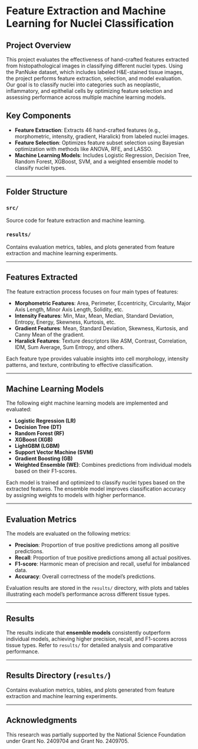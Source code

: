 # Feature Extraction and Machine Learning for Nuclei Classification

## Project Overview
This project evaluates the effectiveness of hand-crafted features extracted from histopathological images in classifying different nuclei types. Using the PanNuke dataset, which includes labeled H&E-stained tissue images, the project performs feature extraction, selection, and model evaluation. Our goal is to classify nuclei into categories such as neoplastic, inflammatory, and epithelial cells by optimizing feature selection and assessing performance across multiple machine learning models.

## Key Components
- **Feature Extraction**: Extracts 46 hand-crafted features (e.g., morphometric, intensity, gradient, Haralick) from labeled nuclei images.
- **Feature Selection**: Optimizes feature subset selection using Bayesian optimization with methods like ANOVA, RFE, and LASSO.
- **Machine Learning Models**: Includes Logistic Regression, Decision Tree, Random Forest, XGBoost, SVM, and a weighted ensemble model to classify nuclei types.

---

## Folder Structure

### `src/`
Source code for feature extraction and machine learning.

### `results/`
Contains evaluation metrics, tables, and plots generated from feature extraction and machine learning experiments.

---

## Features Extracted

The feature extraction process focuses on four main types of features:

- **Morphometric Features**: Area, Perimeter, Eccentricity, Circularity, Major Axis Length, Minor Axis Length, Solidity, etc.
- **Intensity Features**: Min, Max, Mean, Median, Standard Deviation, Entropy, Energy, Skewness, Kurtosis, etc.
- **Gradient Features**: Mean, Standard Deviation, Skewness, Kurtosis, and Canny Mean of the gradient.
- **Haralick Features**: Texture descriptors like ASM, Contrast, Correlation, IDM, Sum Average, Sum Entropy, and others.

Each feature type provides valuable insights into cell morphology, intensity patterns, and texture, contributing to effective classification.

---

## Machine Learning Models

The following eight machine learning models are implemented and evaluated:

- **Logistic Regression (LR)**
- **Decision Tree (DT)**
- **Random Forest (RF)**
- **XGBoost (XGB)**
- **LightGBM (LGBM)**
- **Support Vector Machine (SVM)**
- **Gradient Boosting (GB)**
- **Weighted Ensemble (WE)**: Combines predictions from individual models based on their F1-scores.

Each model is trained and optimized to classify nuclei types based on the extracted features. The ensemble model improves classification accuracy by assigning weights to models with higher performance.

---

## Evaluation Metrics

The models are evaluated on the following metrics:

- **Precision**: Proportion of true positive predictions among all positive predictions.
- **Recall**: Proportion of true positive predictions among all actual positives.
- **F1-score**: Harmonic mean of precision and recall, useful for imbalanced data.
- **Accuracy**: Overall correctness of the model’s predictions.

Evaluation results are stored in the `results/` directory, with plots and tables illustrating each model’s performance across different tissue types.

---

## Results

The results indicate that **ensemble models** consistently outperform individual models, achieving higher precision, recall, and F1-scores across tissue types. Refer to `results/` for detailed analysis and comparative performance.

---

## Results Directory (`results/`)

Contains evaluation metrics, tables, and plots generated from feature extraction and machine learning experiments.

---

## Acknowledgments

This research was partially supported by the National Science Foundation under Grant No. 2409704 and Grant No. 2409705.

